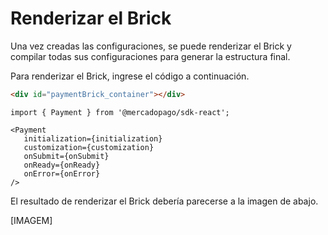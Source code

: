 # Renderizar el Brick

Una vez creadas las configuraciones, se puede renderizar el Brick y compilar todas sus configuraciones para generar la estructura final.

Para renderizar el Brick, ingrese el código a continuación.

```html
<div id="paymentBrick_container"></div>
```

```react-jsx
import { Payment } from '@mercadopago/sdk-react';

<Payment
   initialization={initialization}
   customization={customization}
   onSubmit={onSubmit}
   onReady={onReady}
   onError={onError}
/>
```

El resultado de renderizar el Brick debería parecerse a la imagen de abajo.

[IMAGEM]